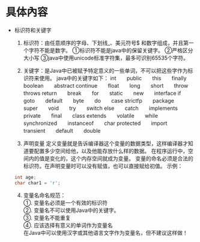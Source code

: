 # 具体內容

- 标识符和关键字
  1. 标识符：由任意顺序的字母、下划线_、美元符号$ 和数字组成，并且第一个字符不能是数字。
     ①标识符不能是java中的保留关键字。
     ②严格区分大小写
     ③java中使用unicode标准字符集，最多可识别65535个字符。
     
  2. 关键字：是Java中已被赋予特定意义的一些单词，不可以把这些字作为标识符来使用。
  java中的关键字如下：
  int　　public　　this　　finally　　boolean　　abstract
  continue　　float　　long　　short　　throw　　throws
  return　　break　　for　　static　　new　　interface
  if　　goto　　default　　byte　　do　　case
  strictfp　　package　　super　　void　　try　　switch
  else　　catch　　implements　　private　　final　　class
  extends　　volatile　　while　　synchronized　　instanceof　　char
  protected　　import　　transient　　default　　double
  
  3. 声明变量
       定义变量就是告诉编译器这个变量的数据类型，这样编译器才知道要配置多少空间给他，以及他能存放什么样的数据。
       在程序运行中，空间内的值是变化的，这个内存空间就成为变量。
       变量的命名必须是合法的标识符。在声明变量时可以没有赋值，也可以直接赋给初值。
       示例：
  ```java
  int age;
  char char1 = 'r';
  
  ```
  4. 变量名命名规范：<br>
  ①. 变量名必须是一个有效的标识符<br>
  ②. 变量名不可以使用Java中的关键字。<br>
  ③. 变量名不能重复<br>
  ④. 应该选择有意义的单词作为变量名<br>
      在Java中可以使用汉字或其他语言文字作为变量名，但不建议这样做！
  
  
  
  
  
  
  
  
  
  
